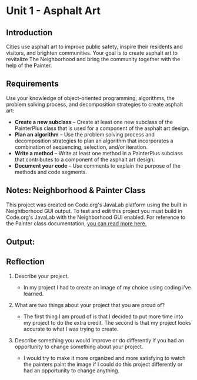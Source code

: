 # Unit 1 - Asphalt Art

## Introduction

Cities use asphalt art to improve public safety, inspire their residents and visitors, and brighten communities. Your goal is to create asphalt art to revitalize The Neighborhood and bring the community together with the help of the Painter.

## Requirements

Use your knowledge of object-oriented programming, algorithms, the problem solving process, and decomposition strategies to create asphalt art:
- **Create a new subclass** – Create at least one new subclass of the PainterPlus class that is used for a component of the asphalt art design.
- **Plan an algorithm** – Use the problem solving process and decomposition strategies to plan an algorithm that incorporates a combination of sequencing, selection, and/or iteration.
- **Write a method** – Write at least one method in a PainterPlus subclass that contributes to a component of the asphalt art design.
- **Document your code** – Use comments to explain the purpose of the methods and code segments.

## Notes: Neighborhood & Painter Class

This project was created on Code.org's JavaLab platform using the built in Neightborhood GUI output. To test and edit this project you must build in Code.org's JavaLab with the Neighborhood GUI enabled. For reference to the Painter class documentation, [you can read more here.](https://studio.code.org/docs/ide/javalab/classes/Painter)

## Output:



## Reflection

1. Describe your project.

   - In my project I had to create an image of my choice using coding i've learned.

2. What are two things about your project that you are proud of?

   - The first thing I am proud of is that I decided to put more time into my project to do the extra credit. The second is that my project looks accurate to what I was trying to create.

3. Describe something you would improve or do differently if you had an opportunity to change something about your project.

   - I would try to make it more organized and more satisfying to watch the painters paint the image if I could do this project differently or had an opportunity to change anything.